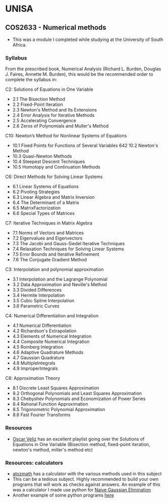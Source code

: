 # UNISA

## COS2633 - Numerical methods
- This was a module I completed while studying at the University of South Africa.

### Syllabus 
From the prescribed book, Numerical Analysis (Richard L. Burden, Douglas J. Faires, Annette M. Burden), this would be the recommended order to complete the syllabus in:

C2: Solutions of Equations in One Variable
- 2.1 The Bisection Method 
- 2.2 Fixed-Point Iteration 
- 2.3 Newton's Method and Its Extensions 
- 2.4 Error Analysis for Iterative Methods 
- 2.5 Accelerating Convergence 
- 2.6 Zeros of Polynomials and Muller's Method 

C10: Newton’s Method for Nonlinear Systems of Equations 

- 10.1 Fixed Points for Functions of Several Variables 642 10.2 Newton's Method 
- 10.3 Quasi-Newton Methods 
- 10.4 Steepest Descent Techniques
- 10.5 Homotopy and Continuation Methods 

C6: Direct Methods for Solving Linear Systems
- 6.1 Linear Systems of Equations 
- 6.2 Pivoting Strategies 
- 6.3 Linear Algebra and Matrix Inversion 
- 6.4 The Determinant of a Matrix 
- 6.5 MatrixFactorization 
- 6.6 Special Types of Matrices 

C7: Iterative Techniques in Matrix Algebra
- 7.1 Norms of Vectors and Matrices 
- 7.2 Eigenvalues and Eigenvectors 
- 7.3 The Jacobi and Gauss-Siedel Iterative Techniques 
- 7.4 Relaxation Techniques for Solving Linear Systems 
- 7.5 Error Bounds and Iterative Refinement 
- 7.6 The Conjugate Gradient Method 

C3: Interpolation and polynomial approximation
- 3.1 Interpolation and the Lagrange Polynomial 
- 3.2 Data Approximation and Neville's Method 
- 3.3 Divided Differences
- 3.4 Hermite Interpolation
- 3.5 Cubic Spline Interpolation
- 3.6 Parametric Curves 

C4: Numerical Differentiation and Integration

- 4.1 Numerical Differentiation
- 4.2 Richardson's Extrapolation 
- 4.3 Elements of Numerical Integration
- 4.4 Composite Numerical Integration
- 4.5 Romberg Integration 
- 4.6 Adaptive Quadrature Methods 
- 4.7 Gaussian Quadrature 
- 4.8 MultipleIntegrals 
- 4.9 ImproperIntegrals 

C8: Approximation Theory 
- 8.1 Discrete Least Squares Approximation 
- 8.2 Orthogonal Polynomials and Least Squares Approximation 
- 8.3 Chebyshev Polynomials and Economization of Power Series 
- 8.4 Rational Function Approximation 
- 8.5 Trigonometric Polynomial Approximation 
- 8.6 Fast Fourier Transforms 

### Resources
- [Oscar Veliz](https://www.youtube.com/playlist?list=PLb0Tx2oJWuYIAReeSPDbqY1QvcjTUToNq) has an excellent playlist going over the Solutions of Equations in One Variable (Bisection method, fixed-point iteration, newton's method, miller's method etc)

### Resources: calculators
- [atozmath](https://atozmath.com/CONM/Bisection.aspx?q=mu&q1=x%5e4-2x%5e3-5x%5e2%2b12x-5%60%60false%603%2c1%2c2%604%601%603&dp=4&do=1#PrevPart) has a calculator with the various methods used in this subject
- This can be a tedious subject. Highly recommended to build your own programs that will work as checks against answers. An example of this was a calculator I made use python for [Naive Gaussian Elimination](https://github.com/luyandamncube/UNISA/blob/master/year2/COS2633/GaussianEliminationWIthoutPivoting.py)
- Another example of some python programs [here](http://www.math-cs.gordon.edu/courses/mat342/python/gauss.py)
